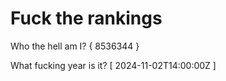 # Fuck the rankings

Who the hell am I?
{ 8536344 }

What fucking year is it?
[ 2024-11-02T14:00:00Z ]
